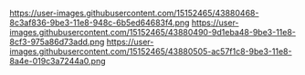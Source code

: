 https://user-images.githubusercontent.com/15152465/43880468-8c3af836-9be3-11e8-948c-6b5ed64683f4.png
https://user-images.githubusercontent.com/15152465/43880490-9d1eba48-9be3-11e8-8cf3-975a86d73add.png
https://user-images.githubusercontent.com/15152465/43880505-ac57f1c8-9be3-11e8-8a4e-019c3a7244a0.png
